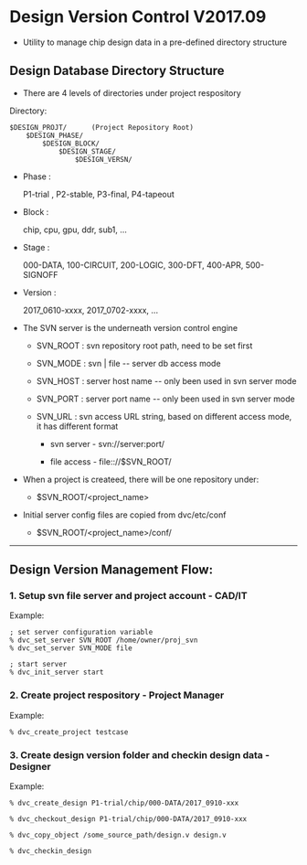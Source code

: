 # Design Version Control V2017.09

- Utility to manage chip design data in a pre-defined directory structure

## Design Database Directory Structure
- There are 4 levels of directories under project respository

Directory:

	$DESIGN_PROJT/		(Project Repository Root)
		$DESIGN_PHASE/
			$DESIGN_BLOCK/
				$DESIGN_STAGE/
					$DESIGN_VERSN/


* Phase :

	P1-trial , P2-stable, P3-final, P4-tapeout

* Block :

	chip, cpu, gpu, ddr, sub1, ...

* Stage :

	000-DATA, 100-CIRCUIT, 200-LOGIC, 300-DFT, 400-APR, 500-SIGNOFF

* Version :

	2017_0610-xxxx, 2017_0702-xxxx, ...


- The SVN server is the underneath version control engine

  * SVN_ROOT : svn repository root path, need to be set first
  
  * SVN_MODE : svn | file -- server db access mode
  * SVN_HOST : server host name -- only been used in svn server mode
  * SVN_PORT : server port name -- only been used in svn server mode
  
  * SVN_URL  : svn access URL string, based on different access mode, it has different format

     * svn  server - svn://server:port/

     * file access - file:://$SVN_ROOT/

     
- When a project is createed, there will be one repository under:

  * $SVN_ROOT/<project_name>

- Initial server config files are copied from dvc/etc/conf

  * $SVN_ROOT/<project_name>/conf/
      

***
## Design Version Management Flow:

### 1. Setup svn file server and project account - CAD/IT

Example:

	; set server configuration variable
	% dvc_set_server SVN_ROOT /home/owner/proj_svn
	% dvc_set_server SVN_MODE file

	; start server
	% dvc_init_server start	

### 2. Create project respository - Project Manager

Example:

	% dvc_create_project testcase


### 3. Create design version folder and checkin design data - Designer

Example:

	% dvc_create_design P1-trial/chip/000-DATA/2017_0910-xxx

	% dvc_checkout_design P1-trial/chip/000-DATA/2017_0910-xxx

	% dvc_copy_object /some_source_path/design.v design.v

	% dvc_checkin_design 


